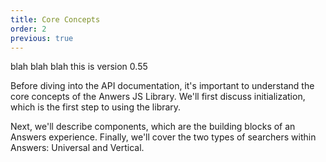 ```yaml
---
title: Core Concepts
order: 2
previous: true
---
```

blah blah blah this is version 0.55

Before diving into the API documentation, it's important to understand the core concepts of
the Anwers JS Library. We'll first discuss initialization, which is the first step to using the library. 

Next, we'll describe components, which are the building blocks of an Answers experience. Finally, we'll cover the two types of searchers within Answers: Universal and Vertical. 